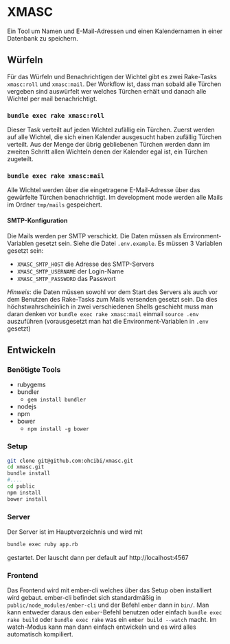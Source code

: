 # XMASC

Ein Tool um Namen und E-Mail-Adressen und einen Kalendernamen in einer Datenbank zu speichern.

## Würfeln

Für das Würfeln und Benachrichtigen der Wichtel gibt es zwei Rake-Tasks `xmasc:roll` und `xmasc:mail`. Der Workflow ist, dass man sobald alle Türchen vergeben sind auswürfelt wer welches Türchen erhält und danach alle Wichtel per mail benachrichtigt.

### `bundle exec rake xmasc:roll`

Dieser Task verteilt auf jeden Wichtel zufällig ein Türchen. Zuerst werden auf alle Wichtel, die sich einen Kalender ausgesucht haben zufällig Türchen verteilt. Aus der Menge der übrig gebliebenen Türchen werden dann im zweiten Schritt allen Wichteln denen der Kalender egal ist, ein Türchen zugeteilt.

### `bundle exec rake xmasc:mail`

Alle Wichtel werden über die eingetragene E-Mail-Adresse über das gewürfelte Türchen benachrichtigt. Im development mode werden alle Mails im Ordner `tmp/mails` gespeichert.

#### SMTP-Konfiguration

Die Mails werden per SMTP verschickt. Die Daten müssen als Environment-Variablen gesetzt sein. Siehe die Datei `.env.example`. Es müssen 3 Variablen gesetzt sein:

* `XMASC_SMTP_HOST` die Adresse des SMTP-Servers
* `XMASC_SMTP_USERNAME` der Login-Name
* `XMASC_SMTP_PASSWORD` das Passwort

_Hinweis_: die Daten müssen sowohl vor dem Start des Servers als auch vor dem Benutzen des Rake-Tasks zum Mails versenden gesetzt sein. Da dies höchstwahrscheinlich in zwei verschiedenen Shells geschieht muss man daran denken vor `bundle exec rake xmasc:mail` einmail `source .env` auszuführen (vorausgesetzt man hat die Environment-Variablen in `.env` gesetzt)

## Entwickeln

### Benötigte Tools

* rubygems
* bundler
  * `gem install bundler`
* nodejs
* npm
* bower
  * `npm install -g bower`

### Setup

```sh
git clone git@github.com:ohcibi/xmasc.git
cd xmasc.git
bundle install
#....
cd public
npm install
bower install
```

### Server

Der Server ist im Hauptverzeichnis und wird mit

```sh
bundle exec ruby app.rb
```

gestartet. Der lauscht dann per default auf http://localhost:4567

### Frontend

Das Frontend wird mit ember-cli welches über das Setup oben installiert wird gebaut. ember-cli
befindet sich standardmäßig in `public/node_modules/ember-cli` und der Befehl `ember` dann in
`bin/`. Man kann entweder daraus den `ember`-Befehl benutzen oder einfach `bundle exec rake build` oder `bundle exec rake` was ein
`ember build --watch` macht. Im watch-Modus kann man dann einfach entwickeln und es wird alles
automatisch kompiliert.
